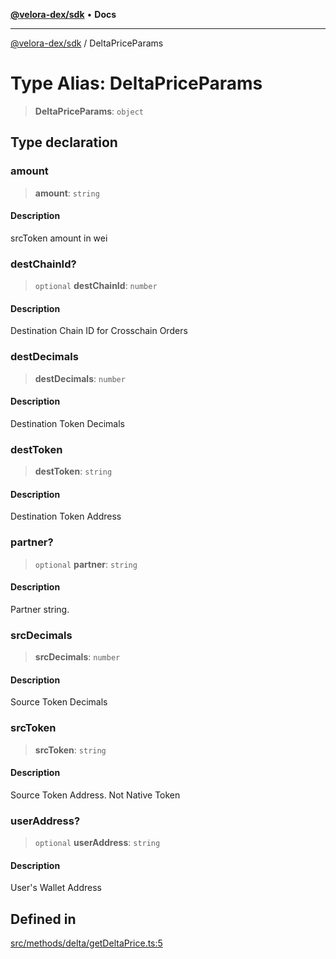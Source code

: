 [**@velora-dex/sdk**](../README.md) • **Docs**

***

[@velora-dex/sdk](../globals.md) / DeltaPriceParams

# Type Alias: DeltaPriceParams

> **DeltaPriceParams**: `object`

## Type declaration

### amount

> **amount**: `string`

#### Description

srcToken amount in wei

### destChainId?

> `optional` **destChainId**: `number`

#### Description

Destination Chain ID for Crosschain Orders

### destDecimals

> **destDecimals**: `number`

#### Description

Destination Token Decimals

### destToken

> **destToken**: `string`

#### Description

Destination Token Address

### partner?

> `optional` **partner**: `string`

#### Description

Partner string.

### srcDecimals

> **srcDecimals**: `number`

#### Description

Source Token Decimals

### srcToken

> **srcToken**: `string`

#### Description

Source Token Address. Not Native Token

### userAddress?

> `optional` **userAddress**: `string`

#### Description

User's Wallet Address

## Defined in

[src/methods/delta/getDeltaPrice.ts:5](https://github.com/VeloraDEX/paraswap-sdk/blob/feat/velora/src/methods/delta/getDeltaPrice.ts#L5)

